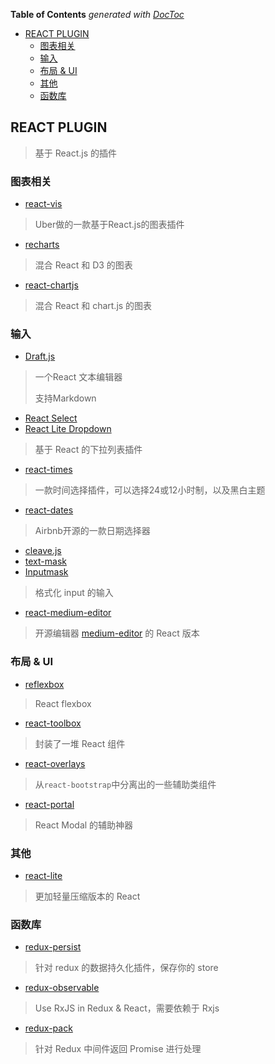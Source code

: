 <!-- START doctoc generated TOC please keep comment here to allow auto update -->
<!-- DON'T EDIT THIS SECTION, INSTEAD RE-RUN doctoc TO UPDATE -->
**Table of Contents**  *generated with [DocToc](https://github.com/thlorenz/doctoc)*

- [REACT PLUGIN](#react-plugin)
  - [图表相关](#%E5%9B%BE%E8%A1%A8%E7%9B%B8%E5%85%B3)
  - [输入](#%E8%BE%93%E5%85%A5)
  - [布局 & UI](#%E5%B8%83%E5%B1%80--ui)
  - [其他](#%E5%85%B6%E4%BB%96)
  - [函数库](#%E5%87%BD%E6%95%B0%E5%BA%93)

<!-- END doctoc generated TOC please keep comment here to allow auto update -->

## REACT PLUGIN

> 基于 React.js 的插件

### 图表相关

- [react-vis](https://github.com/uber-common/react-vis)

> Uber做的一款基于React.js的图表插件

- [recharts](https://github.com/recharts/recharts)

> 混合 React 和 D3 的图表

- [react-chartjs](https://github.com/reactjs/react-chartjs)

> 混合 React 和 chart.js 的图表

### 输入

- [Draft.js](https://facebook.github.io/draft-js/)

> 一个React 文本编辑器
>
> 支持Markdown

- [React Select](http://jedwatson.github.io/react-select/)
- [React Lite Dropdown](https://github.com/jianliaoim/react-lite-dropdown)

> 基于 React 的下拉列表插件

- [react-times](https://github.com/ecmadao/react-times)

> 一款时间选择插件，可以选择24或12小时制，以及黑白主题

- [react-dates](https://github.com/airbnb/react-dates)

> Airbnb开源的一款日期选择器

- [cleave.js](https://github.com/nosir/cleave.js)
- [text-mask](https://github.com/text-mask/text-mask)
- [Inputmask](https://github.com/RobinHerbots/Inputmask)

> 格式化 input 的输入

- [react-medium-editor](https://github.com/wangzuo/react-medium-editor)

> 开源编辑器 [medium-editor](https://github.com/daviferreira/medium-editor) 的 React 版本

### 布局 & UI

- [reflexbox](https://github.com/jxnblk/reflexbox)

> React flexbox

- [react-toolbox](https://github.com/react-toolbox/react-toolbox)

> 封装了一堆 React 组件

- [react-overlays](https://github.com/react-bootstrap/react-overlays)

> 从`react-bootstrap`中分离出的一些辅助类组件

- [react-portal](https://github.com/tajo/react-portal)

> React Modal 的辅助神器

### 其他

- [react-lite](https://github.com/Lucifier129/react-lite)

> 更加轻量压缩版本的 React

### 函数库

- [redux-persist](https://github.com/rt2zz/redux-persist)

> 针对 redux 的数据持久化插件，保存你的 store

- [redux-observable](https://github.com/redux-observable/redux-observable)

> Use RxJS in Redux & React，需要依赖于 Rxjs

- [redux-pack](https://github.com/lelandrichardson/redux-pack)

> 针对 Redux 中间件返回 Promise 进行处理